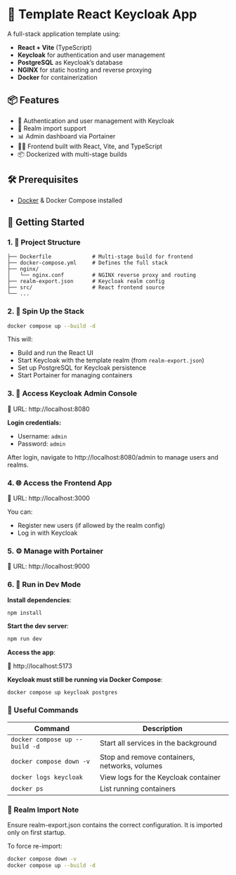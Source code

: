 # 🚀 Template React Keycloak App

A full-stack application template using:

- **React + Vite** (TypeScript)
- **Keycloak** for authentication and user management
- **PostgreSQL** as Keycloak’s database
- **NGINX** for static hosting and reverse proxying
- **Docker** for containerization

## 📦 Features

- 🔐 Authentication and user management with Keycloak
- 📃 Realm import support
- 📊 Admin dashboard via Portainer
- 🧑‍💻 Frontend built with React, Vite, and TypeScript
- 📦 Dockerized with multi-stage builds

## 🛠 Prerequisites

- [Docker](https://docs.docker.com/get-docker/) & Docker Compose installed

## 🧪 Getting Started

### 1. 📁 Project Structure

```
├── Dockerfile             # Multi-stage build for frontend
├── docker-compose.yml     # Defines the full stack
├── nginx/
│   └── nginx.conf         # NGINX reverse proxy and routing
├── realm-export.json      # Keycloak realm config
├── src/                   # React frontend source
└── ...
```

### 2. 🚀 Spin Up the Stack

```bash
docker compose up --build -d
```

This will:

- Build and run the React UI
- Start Keycloak with the template realm (from `realm-export.json`)
- Set up PostgreSQL for Keycloak persistence
- Start Portainer for managing containers

### 3. 🔐 Access Keycloak Admin Console

📍 URL: http://localhost:8080

**Login credentials:**

- Username: `admin`
- Password: `admin`

After login, navigate to http://localhost:8080/admin to manage users and realms.

### 4. 🌐 Access the Frontend App

📍 URL: http://localhost:3000

You can:

- Register new users (if allowed by the realm config)
- Log in with Keycloak

### 5. ⚙️ Manage with Portainer

📍 URL: http://localhost:9000

### 6. 🧪 Run in Dev Mode

**Install dependencies**:

```bash
npm install
```

**Start the dev server**:

```bash
npm run dev
```

**Access the app**:

📍 http://localhost:5173

**Keycloak must still be running via Docker Compose**:

```
docker compose up keycloak postgres
```

### 🧼 Useful Commands

| Command                        | Description                                   |
| ------------------------------ | --------------------------------------------- |
| `docker compose up --build -d` | Start all services in the background          |
| `docker compose down -v`       | Stop and remove containers, networks, volumes |
| `docker logs keycloak`         | View logs for the Keycloak container          |
| `docker ps`                    | List running containers                       |

### 🧾 Realm Import Note

Ensure realm-export.json contains the correct configuration. It is imported only on first startup.

To force re-import:

```bash
docker compose down -v
docker compose up --build -d
```

